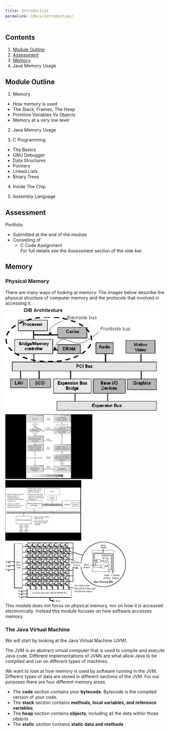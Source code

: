 ```yaml
---
title: Introduction
permalink: /docs/introduction/
---
```


## Contents  

1. [Module Outline](#outline)  
2. [Assessment](#assessment)  
3. [Memory](#memory)  
4. Java Memory Usage

## <a name="outline"></a>Module Outline  

1. Memory
  * How memory is used
  * The Stack, Frames, The Heap
  * Primitive Variables Vs Objects
  * Memory at a very low level

2. Java Memory Usage

3. C Programming
  * The Basics
  * GNU Debugger
  * Data Structures
  * Pointers
  * Linked Lists
  * Binary Trees

4. Inside The Chip

5. Assembly Language

## <a name="asseddment"></a>Assessment

Portfolio  
* Submitted at the end of the module  
* Consisting of  
  * C Code Assignment  
For full details see the Assessment section of the side bar.  

## <a name="memory"></a>Memory

### Physical Memory  

There are many ways of looking at memory. The images below describe the physical structure of computer memory and the protocols that involved in accessing it.  
![alt text](/assets/img/mem1.jpg "DIB Architecture")  
![alt text](/assets/img/mem2.jpg "memory access protocol")  
![alt text](/assets/img/mem3.jpg "DMA")  
![alt text](/assets/img/mem4.png "Physical structure of memory")  
This module does not focus on physical memory, nor on how it is accessed electronically. Instead this module focuses on how software accesses memory. 

### The Java Virtual Machine  

We will start by looking at the Java Virtual Machine (JVM).  

The JVM is an abstract virtual computer that is used to compile and execute Java code. Different implementations of JVMs are what allow Java to be compiled and run on different types of machines.  

We want to look at how memory is used by software running in the JVM. Different types of data are stored in different sections of the JVM. For our purposes there are four different memory areas.  

* The **code** section contains your **bytecode**. Bytecode is the compiled version of your code.  
* The **stack** section contains **methods, local variables, and reference variables**  
* The **heap** section contains **objects**, including all the data within those objects  
* The **static** section contains **static data and methods**  



